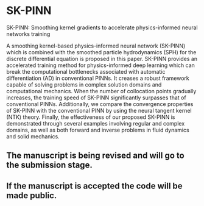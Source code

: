 # SK-PINN
SK-PINN: Smoothing kernel gradients to accelerate physics-informed neural networks training

A smoothing kernel-based physics-informed neural network (SK-PINN) which is combined with the smoothed particle hydrodynamics (SPH) for the discrete differential equation is proposed in this paper. SK-PINN provides an accelerated training method for physics-informed deep learning which can break the computational bottlenecks associated with automatic differentiation (AD) in conventional PINNs. It creases a robust framework capable of solving problems in complex solution domains and computational mechanics. When the number of collocation points gradually increases, the training speed of SK-PINN significantly surpasses that of conventional PINNs. Additionally, we compare the convergence properties of SK-PINN with the conventional PINN by using the neural tangent kernel (NTK) theory. Finally, the effectiveness of our proposed SK-PINN is demonstrated through several examples involving regular and complex domains, as well as both forward and inverse problems in fluid dynamics and solid mechanics.

## The manuscript is being revised and will go to the submission stage.
## If the manuscript is accepted the code will be made public.
